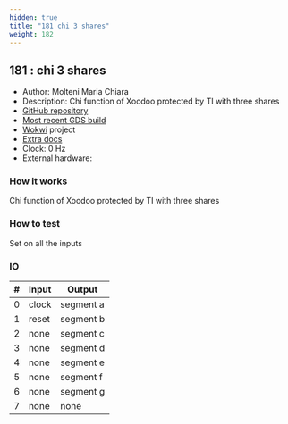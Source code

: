 ```yaml
---
hidden: true
title: "181 chi 3 shares"
weight: 182
---
```


## 181 : chi 3 shares

* Author: Molteni Maria Chiara
* Description: Chi function of Xoodoo protected by TI with three shares
* [GitHub repository](https://github.com/mmolteni-secpat/tinytapeout02_chi3shares)
* [Most recent GDS build](https://github.com/mmolteni-secpat/tinytapeout02_chi3shares/actions/runs/3566160473)
* [Wokwi](https://wokwi.com/projects/341608574336631379) project
* [Extra docs]()
* Clock: 0 Hz
* External hardware: 



### How it works

Chi function of Xoodoo protected by TI with three shares

### How to test

Set on all the inputs

### IO

| # | Input        | Output       |
|---|--------------|--------------|
| 0 | clock  | segment a |
| 1 | reset  | segment b |
| 2 | none  | segment c |
| 3 | none  | segment d |
| 4 | none  | segment e |
| 5 | none  | segment f |
| 6 | none  | segment g |
| 7 | none  | none |
